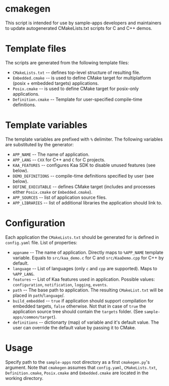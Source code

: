 # cmakegen

This script is intended for use by sample-apps developers and maintainers to update autogenerated CMakeLists.txt scripts for C and C++ demos.

# Template files

The scripts are generated from the following template files:

* `CMakeLists.txt` -- defines top-level structure of resulting file.
* `Embedded.cmake` -- is used to define CMake target for multiplatform
 (posix + embedded targets) applications.
* `Posix.cmake` -- is used to define CMake target for posix-only applications.
* `Definition.cmake` -- Template for user-specified compile-time definitions.

# Template variables

The template variables are prefixed with `%` delimiter.
The following variables are substituted by the generator:

* `APP_NAME` -- The name of application.
* `APP_LANG` -- `CXX` for C++ and `C` for C projects.
* `KAA_FEATURES` -- configures Kaa SDK to disable unused features (see below).
* `DEMO_DEFINITIONS` -- compile-time definitions specified by user (see below).
* `DEFINE_EXECUTABLE` -- defines CMake target
(includes and processes either `Posix.cmake` or `Embedded.cmake`).
* `APP_SOURCES` -- list of application source files.
* `APP_LIBRARIES` -- list of additional libraries the application should link to.

# Configuration

Each application the `CMakeLists.txt` should be generated for is defined in `config.yaml` file.
List of properties:

* `appname` -- The name of application. Directly maps to `%APP_NAME` template variable.
Equals to `src/kaa_demo.c` for C and `src/KaaDemo.cpp` for C++ by default.
* `language` -- List of languages (only `c` and `cpp` are supported). Maps to `%APP_LANG`.
* `features` -- List of Kaa features used in application.
Possible values: `configuration`, `notification`, `logging`, `events`.
* `path` -- The base path to application. The resulting `CMakeList.txt` will be placed in `path`/`language`/.
* `build_embedded` -- `true` if application should support compilation for embedded targets,
`false` otherwise. Not that in case of `true` the application source tree should contain the `targets` folder. (See `sample-apps/common/target`).
* `definitions` -- dictionarty (map) of variable and it's default value. The user can override the default value by passing it to CMake.

# Usage

Specify path to the `sample-apps` root directory as a first `cmakegen.py`'s argument.
Note that `cmakegen` assumes that `config.yaml`, `CMakeLists.txt`, `Definition.cmake`, `Posix.cmake` and `Embedded.cmake` are located in the working directory.
